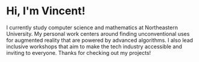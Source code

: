 # Hi, I'm Vincent!  
I currently study computer science and mathematics at Northeastern University. My personal work centers around finding unconventional uses for augmented reality that are powered by advanced algorithms. I also lead inclusive workshops that aim to make the tech industry accessible and inviting to everyone. Thanks for checking out my projects!
